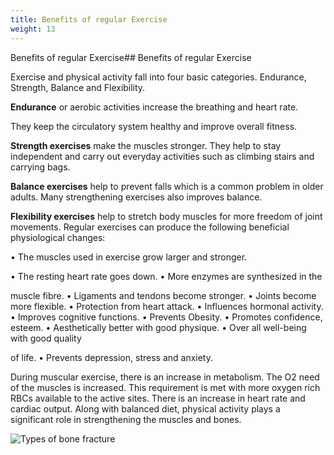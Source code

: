 ```yaml
---
title: Benefits of regular Exercise
weight: 13
---
```


Benefits of regular Exercise## Benefits of regular Exercise


Exercise and physical activity fall into four basic categories. Endurance, Strength, Balance and Flexibility.

**Endurance** or aerobic activities increase the breathing and heart rate.  

They keep the circulatory system healthy and improve overall fitness.

**Strength exercises** make the muscles stronger. They help to stay independent and carry out everyday activities such as climbing stairs and carrying bags.

**Balance exercises** help to prevent falls which is a common problem in older adults. Many strengthening exercises also improves balance.

**Flexibility exercises** help to stretch body muscles for more freedom of joint movements. Regular exercises can produce the following beneficial physiological changes:

• The muscles used in exercise grow larger and stronger.

• The resting heart rate goes down. • More enzymes are synthesized in the

muscle fibre. • Ligaments and tendons become stronger. • Joints become more flexible. • Protection from heart attack. • Influences hormonal activity. • Improves cognitive functions. • Prevents Obesity. • Promotes confidence, esteem. • Aesthetically better with good physique. • Over all well-being with good quality

of life. • Prevents depression, stress and anxiety.

During muscular exercise, there is an increase in metabolism. The O2 need of the muscles is increased. This requirement is met with more oxygen rich RBCs available to the active sites. There is an increase in heart rate and cardiac output. Along with balanced diet, physical activity plays a significant role in strengthening the muscles and bones.




  

![ Types of bone fracture](9.12.png "")


